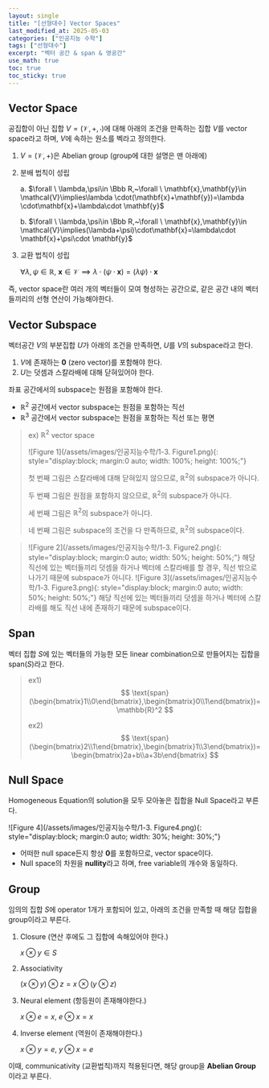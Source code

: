 ```yaml
---
layout: single
title: "[선형대수] Vector Spaces"
last_modified_at: 2025-05-03
categories: ["인공지능 수학"]
tags: ["선형대수"]
excerpt: "벡터 공간 & span & 영공간"
use_math: true
toc: true
toc_sticky: true
---
```


## Vector Space

공집합이 아닌 집합 $V=(\mathcal V,+,\cdot)$에 대해 아래의 조건을 만족하는 집합 $V$를 vector space라고 하며, $V$에 속하는 원소를 벡라고 정의한다.

1. $V=(\mathcal V,+)$은 Abelian group (group에 대한 설명은 맨 아래에)
2. 분배 법칙이 성립

	a. $\forall \ \lambda,\psi\in \Bbb R,~\forall \ \mathbf{x},\mathbf{y}\in \mathcal{V}\implies\lambda \cdot(\mathbf{x}+\mathbf{y})=\lambda \cdot\mathbf{x}+\lambda\cdot \mathbf{y}$

    b. $\forall \ \lambda,\psi\in \Bbb R,~\forall \ \mathbf{x},\mathbf{y}\in \mathcal{V}\implies(\lambda+\psi)\cdot\mathbf{x}=\lambda\cdot \mathbf{x}+\psi\cdot \mathbf{y}$
    
3. 교환 법칙이 성립

	$\forall\lambda,\psi\in\mathbb{R},~\mathbf{x}\in\mathcal{V}\implies\lambda\cdot(\psi\cdot\mathbf{x})=(\lambda\psi)\cdot\mathbf{x}$
   

즉, vector space란 여러 개의 벡터들이 모여 형성하는 공간으로, 같은 공간 내의 벡터들끼리의 선형 연산이 가능해야한다.

## Vector Subspace

벡터공간 $V$의 부분집합 $U$가 아래의 조건을 만족하면, $U$를 $V$의 subspace라고 한다.

1. $V$에 존재하는 $\mathbf{0}$ (zero vector)를 포함해야 한다.
2. $U$는 덧셈과 스칼라배에 대해 닫혀있어야 한다.

좌표 공간에서의 subspace는 원점을 포함해야 한다.

- $\mathbb{R}^2$ 공간에서 vector subspace는 원점을 포함하는 직선
- $\mathbb{R}^3$ 공간에서 vector subspace는 원점을 포함하는 직선 또는 평면

> ex) $\mathbb{R}^2$ vector space
>
> ![Figure 1](/assets/images/인공지능수학/1-3. Figure1.png){: style="display:block; margin:0 auto; width: 100%; height: 100%;"}
>
> 첫 번째 그림은 스칼라배에 대해 닫혀있지 않으므로, $\mathbb{R}^2$의 subspace가 아니다.
>
> 두 번째 그림은 원점을 포함하지 않으므로, $\mathbb{R}^2$의 subspace가 아니다.
>
> 세 번째 그림은 $\mathbb{R}^2$의 subspace가 아니다.
>
> 네 번째 그림은 subspace의 조건을 다 만족하므로, $\mathbb{R}^2$의 subspace이다.

> ![Figure 2](/assets/images/인공지능수학/1-3. Figure2.png){: style="display:block; margin:0 auto; width: 50%; height: 50%;"}
> 해당 직선에 있는 벡터들끼리 덧셈을 하거나 벡터에 스칼라배를 할 경우, 직선 밖으로 나가기 때문에 subspace가 아니다.
> ![Figure 3](/assets/images/인공지능수학/1-3. Figure3.png){: style="display:block; margin:0 auto; width: 50%; height: 50%;"}
> 해당 직선에 있는 벡터들끼리 덧셈을 하거나 벡터에 스칼라배를 해도 직선 내에 존재하기 때문에 subspace이다.

## Span

벡터 집합 $S$에 있는 벡터들의 가능한 모든 linear combination으로 만들어지는 집합을 $\text{span}(S)$라고 한다.

> ex1)
> $$
> \text{span}(\begin{bmatrix}1\\0\end{bmatrix},\begin{bmatrix}0\\1\end{bmatrix})=\mathbb{R}^2
> $$
>
> ex2)
> $$
> \text{span}(\begin{bmatrix}2\\1\end{bmatrix},\begin{bmatrix}1\\3\end{bmatrix})=\begin{bmatrix}2a+b\\a+3b\end{bmatrix}
> $$

## Null Space

Homogeneous Equation의 solution을 모두 모아놓은 집합을 Null Space라고 부른다.
    
![Figure 4](/assets/images/인공지능수학/1-3. Figure4.png){: style="display:block; margin:0 auto; width: 30%; height: 30%;"}
    
- 어떠한 null space든지 항상 $\mathbf{0}$를 포함하므로, vector space이다.
- Null space의 차원을 **nullity**라고 하며, free variable의 개수와 동일하다.

## Group

임의의 집합 $S$에 operator 1개가 포함되어 있고, 아래의 조건을 만족할 때 해당 집합을 group이라고 부른다.

1. Closure (연산 후에도 그 집합에 속해있어야 한다.)

	$x\otimes y\in S$

2. Associativity

	$(x\otimes y)\otimes z=x\otimes(y\otimes z)$

3. Neural element (항등원이 존재해야한다.)

	$x\otimes e=x,~e\otimes x=x$

4. Inverse element (역원이 존재해야한다.)

	$x\otimes y=e,~y\otimes x=e$

이때, communicativity (교환법칙)까지 적용된다면, 해당 group을 **Abelian Group**이라고 부른다.
